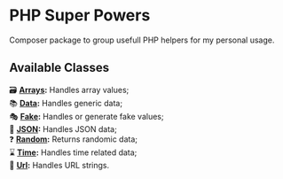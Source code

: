 # PHP Super Powers

Composer package to group usefull PHP helpers for my personal usage. <br/>

## Available Classes

🗃 **[Arrays](https://github.com/MuriloPerosa/php-super-powers/blob/main/src/Arrays.php):** Handles array values; <br/>
📚 **[Data](https://github.com/MuriloPerosa/php-super-powers/blob/main/src/Data.php):** Handles generic data; <br/>
🎭 **[Fake](https://github.com/MuriloPerosa/php-super-powers/blob/main/src/Fake.php):** Handles or generate fake values; <br/>
📄 **[JSON](https://github.com/MuriloPerosa/php-super-powers/blob/main/src/Json.php):** Handles JSON data; <br/>
❓ **[Random](https://github.com/MuriloPerosa/php-super-powers/blob/main/src/Random.php):** Returns randomic data; <br/>
⌛ **[Time](https://github.com/MuriloPerosa/php-super-powers/blob/main/src/Time.php):** Handles time related data; <br/>
🔗 **[Url](https://github.com/MuriloPerosa/php-super-powers/blob/main/src/Url.php):** Handles URL strings. <br/>

